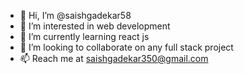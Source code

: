 - 👋 Hi, I’m @saishgadekar58
- 👀 I’m interested in web development
- 🌱 I’m currently learning react js
- 💞️ I’m looking to collaborate on any full stack project
- 📫 Reach me at saishgadekar350@gmail.com

<!---
saishgadekar58/saishgadekar58 is a ✨ special ✨ repository because its `README.md` (this file) appears on your GitHub profile.
You can click the Preview link to take a look at your changes.
--->

